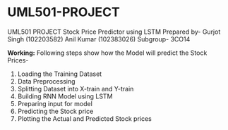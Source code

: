 # UML501-PROJECT
UML501 PROJECT Stock Price Predictor using LSTM
Prepared by- 
Gurjot Singh (102203582)
Anil Kumar (102383026)
Subgroup- 3CO14

**Working:** Following steps show how the Model will predict the Stock Prices-
1.	Loading the Training Dataset
2.	Data Preprocessing
3.	Splitting Dataset into X-train and Y-train
4.	Building RNN Model using LSTM
5.	Preparing input for model
6.	Predicting the Stock price
7.	Plotting the Actual and Predicted Stock prices
